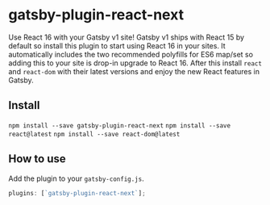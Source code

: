 # gatsby-plugin-react-next

Use React 16 with your Gatsby v1 site! Gatsby v1 ships with React 15 by default
so install this plugin to start using React 16 in your sites. It automatically
includes the two recommended polyfills for ES6 map/set so adding this to your
site is drop-in upgrade to React 16.
After this install `react` and `react-dom` with their latest versions and enjoy
the new React features in Gatsby.

## Install

`npm install --save gatsby-plugin-react-next`
`npm install --save react@latest`
`npm install --save react-dom@latest`

## How to use

Add the plugin to your `gatsby-config.js`.

```javascript
plugins: [`gatsby-plugin-react-next`];
```
